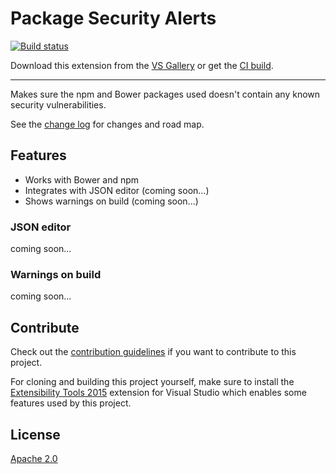 # Package Security Alerts

[![Build status](https://ci.appveyor.com/api/projects/status/7r1vtotrifp1u4h4?svg=true)](https://ci.appveyor.com/project/madskristensen/packagesecurity)

<!-- Update the VS Gallery link after you upload the VSIX-->
Download this extension from the [VS Gallery](https://visualstudiogallery.msdn.microsoft.com/[GuidFromGallery])
or get the [CI build](http://vsixgallery.com/extension/1fd37423-142f-4267-8221-93163d573b90/).

---------------------------------------

Makes sure the npm and Bower packages used doesn't contain any
known security vulnerabilities.

See the [change log](CHANGELOG.md) for changes and road map.

## Features

- Works with Bower and npm
- Integrates with JSON editor (coming soon...)
- Shows warnings on build (coming soon...)

### JSON editor
coming soon...

### Warnings on build
coming soon...

## Contribute
Check out the [contribution guidelines](.github/CONTRIBUTING.md)
if you want to contribute to this project.

For cloning and building this project yourself, make sure
to install the
[Extensibility Tools 2015](https://visualstudiogallery.msdn.microsoft.com/ab39a092-1343-46e2-b0f1-6a3f91155aa6)
extension for Visual Studio which enables some features
used by this project.

## License
[Apache 2.0](LICENSE)